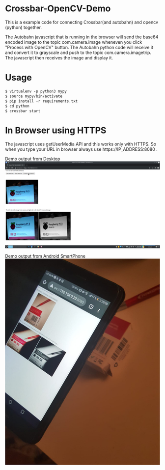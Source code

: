 # Crossbar-OpenCV-Demo
This is a example code for connecting Crossbar(and autobahn) and opencv (python) together.

The Autobahn javascript that is running in the browser will send the base64 encoded image to the topic com.camera.image wheneven you click "Process with OpenCV" button. The Autobahn python code will receive it and convert it to grayscale and push to the topic com.camera.imagetrip. The  javascript then receives the image and display it.


# Usage
```console
$ virtualenv -p python3 mypy
$ source mypy/bin/activate
$ pip install -r requirements.txt 
$ cd python 
$ crossbar start
```

# In Browser using HTTPS
The javascript uses getUserMedia API and this works only with HTTPS. 
So when you type your URL in browser always use https://IP_ADDRESS:8080 .

Demo output from Desktop
![ Desktop](Laptop.png)


Demo output from Android SmartPhone
![ Android](Android.jpeg)
